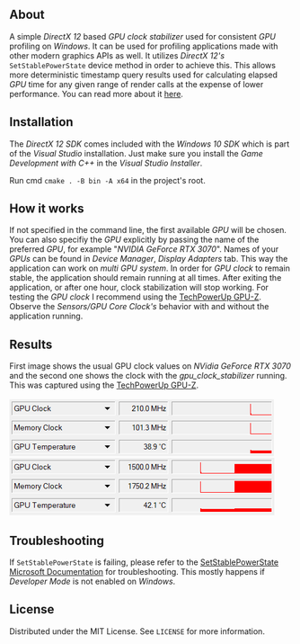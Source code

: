 ## About
A simple *DirectX 12* based *GPU clock stabilizer* used for consistent *GPU* profiling on *Windows*. It can be used for profiling applications made with other modern graphics APIs as well. It utilizes *DirectX 12's* `SetStablePowerState` device method in order to achieve this. This allows more deterministic timestamp query results used for calculating elapsed *GPU* time for any given range of render calls at the expense of lower performance. You can read more about it [here](https://developer.nvidia.com/dx12-dos-and-donts#powerstate).

## Installation
The *DirectX 12 SDK* comes included with the *Windows 10 SDK* which is part of the *Visual Studio* installation. Just make sure you install the *Game Development with C++* in the *Visual Studio Installer*.

Run cmd `cmake . -B bin -A x64` in the project's root.

## How it works
If not specified in the command line, the first available *GPU* will be chosen. You can also specifiy the *GPU* explicitly by passing the name of the preferred *GPU*, for example "*NVIDIA GeForce RTX 3070*". Names of your *GPUs* can be found in *Device Manager*, *Display Adapters* tab. This way the application can work on *multi GPU system*. In order for *GPU clock* to remain stable, the application should remain running at all times. After exiting the application, or after one hour, clock stabilization will stop working. For testing the *GPU clock* I recommend using the [TechPowerUp GPU-Z](https://www.techpowerup.com/download/techpowerup-gpu-z/). Observe the *Sensors/GPU Core Clock's* behavior with and without the application running.

## Results
First image shows the usual GPU clock values on *NVidia GeForce RTX 3070* and the second one shows the clock with the *gpu_clock_stabilizer* running. This was captured using the [TechPowerUp GPU-Z](https://www.techpowerup.com/download/techpowerup-gpu-z/).<br/><br/>
![Unstable](https://github.com/milkru/data_resources/blob/main/gpu_clock_stabilizer/UnstableClock.PNG "Unstable") ![Stable](https://github.com/milkru/data_resources/blob/main/gpu_clock_stabilizer/StableClock.PNG "Stable")

## Troubleshooting
If `SetStablePowerState` is failing, please refer to the [SetStablePowerState Microsoft Documentation](https://docs.microsoft.com/en-us/windows/win32/api/d3d12/nf-d3d12-id3d12device-setstablepowerstate) for troubleshooting. This mostly happens if *Developer Mode* is not enabled on *Windows*.

## License
Distributed under the MIT License. See `LICENSE` for more information.
